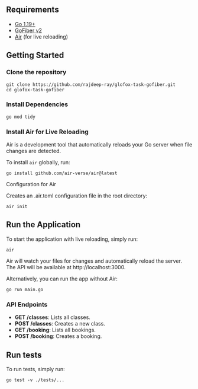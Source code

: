 ## Requirements

- [Go 1.19+](https://golang.org/dl/)
- [GoFiber v2](https://gofiber.io/)
- [Air](https://github.com/cosmtrek/air) (for live reloading)

## Getting Started

### Clone the repository
```
git clone https://github.com/rajdeep-ray/glofox-task-gofiber.git
cd glofox-task-gofiber
```

### Install Dependencies
```
go mod tidy
```

### Install Air for Live Reloading
Air is a development tool that automatically reloads your Go server when file changes are detected.

To install `air` globally, run:
```
go install github.com/air-verse/air@latest
```

Configuration for Air

Creates an .air.toml configuration file in the root directory:
```
air init
```

## Run the Application
To start the application with live reloading, simply run:
```
air
```
Air will watch your files for changes and automatically reload the server. The API will be available at http://localhost:3000.

Alternatively, you can run the app without Air:

````
go run main.go
````

### API Endpoints
- **GET /classes**: Lists all classes.
- **POST /classes**: Creates a new class.
- **GET /booking**: Lists all bookings.
- **POST /booking**: Creates a booking.

## Run tests
To run tests, simply run:
```
go test -v ./tests/...
```
